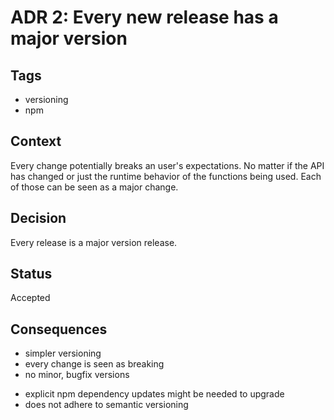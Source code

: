 # ADR 2: Every new release has a major version

## Tags
* versioning
* npm

## Context

Every change potentially breaks an user's expectations.
No matter if the API has changed or just the runtime behavior of the 
functions being used. Each of those can be seen as a major change.

## Decision

Every release is a major version release.

## Status 

Accepted

## Consequences

+ simpler versioning
+ every change is seen as breaking
+ no minor, bugfix versions
- explicit npm dependency updates might be needed to upgrade
- does not adhere to semantic versioning